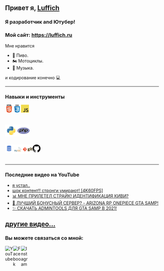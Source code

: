 ## Привет я, [Luffich][youtube]

### Я разработчик and Ютубер!
### Мой сайт: https://luffich.ru

Мне нравится
- 🍺 Пиво.
- 🏍️ Мотоциклы.
- 🎵 Музыка.

и кодирование конечно :computer:

---

### Навыки и инструменты

[<img align="left" alt="HTML5" width="26px" src="https://raw.githubusercontent.com/github/explore/80688e429a7d4ef2fca1e82350fe8e3517d3494d/topics/html/html.png" />][youtube]
[<img align="left" alt="CSS3" width="26px" src="https://raw.githubusercontent.com/github/explore/80688e429a7d4ef2fca1e82350fe8e3517d3494d/topics/css/css.png" />][youtube]
[<img align="left" alt="JavaScript" width="26px" src="https://raw.githubusercontent.com/github/explore/80688e429a7d4ef2fca1e82350fe8e3517d3494d/topics/javascript/javascript.png" />][youtube]

<br />
<br />
<br />

[<img align="left" alt="Python" width="40px" src="https://raw.githubusercontent.com/github/explore/80688e429a7d4ef2fca1e82350fe8e3517d3494d/topics/python/python.png" />][youtube]
[<img align="left" alt="PHP" width="40px" src="https://raw.githubusercontent.com/github/explore/ccc16358ac4530c6a69b1b80c7223cd2744dea83/topics/php/php.png" />][youtube]

<br />
<br />
<br />

[<img align="left" alt="SQL" width="26px" src="https://raw.githubusercontent.com/github/explore/80688e429a7d4ef2fca1e82350fe8e3517d3494d/topics/sql/sql.png" />][youtube]
[<img align="left" alt="MySQL" width="32px" src="https://raw.githubusercontent.com/github/explore/80688e429a7d4ef2fca1e82350fe8e3517d3494d/topics/mysql/mysql.png" />][youtube]
[<img align="left" alt="Git" width="32px" src="https://raw.githubusercontent.com/github/explore/80688e429a7d4ef2fca1e82350fe8e3517d3494d/topics/git/git.png" />][youtube]
[<img align="left" alt="GitHub" width="26px" src="https://raw.githubusercontent.com/github/explore/78df643247d429f6cc873026c0622819ad797942/topics/github/github.png" />][youtube]

<br />
<br />
<br />

---
### Последние видео на YouTube

<!-- YOUTUBE:START -->
- [я устал..](https://www.youtube.com/watch?v=BJxqgMKdPD0)
- [шок контент!! стронги умирают! [4K60FPS]](https://www.youtube.com/watch?v=cl0CbYLh9TM)
- [📊 МНЕ ПРИЛЕТЕЛ СТРАЙК! ИДЕНТИФИКАЦИЯ КИВИ?](https://www.youtube.com/watch?v=5oF4ezHRI_k)
- [📌 ЛУЧШИЙ БОНУСНЫЙ СЕРВЕР? - ARIZONA RP ONEPIECE GTA SAMP!](https://www.youtube.com/watch?v=QHqnnsBkJIM)
- [✨ СКАЧАТЬ ADMINTOOLS ДЛЯ GTA SAMP В 2021!](https://www.youtube.com/watch?v=JdscJXuQ3h4)
<!-- YOUTUBE:END -->

[другие видео...][youtube]
---

### Вы можете связаться со мной:

[<img align="left" alt="YouTube" width="26px" src="https://image.flaticon.com/icons/svg/174/174883.svg" />][youtube]
[<img align="left" alt="Facebook" width="26px" src="https://i.imgur.com/ZLj3RB6.png" />][vk]
[<img align="left" alt="Instagram" width="26px" src="https://image.flaticon.com/icons/svg/174/174855.svg" />][instagram]

[vk]: https://vk.com/luffichtaro
[youtube]: https://youtube.com/Луффич?sub_confirmation=1
[instagram]: https://www.instagram.com/luffichtaro/
